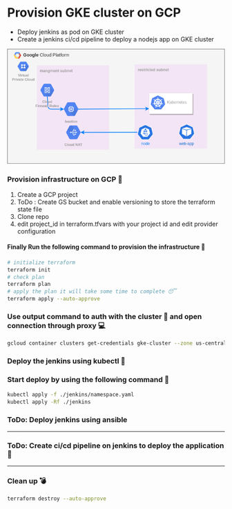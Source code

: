 # Provision GKE cluster on GCP 
- Deploy jenkins as pod on GKE cluster
- Create a jenkins ci/cd pipeline to deploy a nodejs app on GKE cluster

![infrastructure](./assets/images/draw.png)

### Provision infrastructure on GCP 🚀
1. Create a GCP project
2. ToDo : Create GS bucket and enable versioning to store the terraform state file
3. Clone repo 
4. edit project_id in terraform.tfvars with your project id and edit provider configuration 

#### Finally  Run the following command to provision the infrastructure 🚀
```bash
# initialize terraform
terraform init
# check plan
terraform plan 
# apply the plan it will take some time to complete 😴
terraform apply --auto-approve
```

### Use output command to auth with the cluster 🔐 and open connection through proxy 💻

```bash
gcloud container clusters get-credentials gke-cluster --zone us-central1-a --project anwer-gcp ; gcloud compute ssh bastion-vm --project anwer-gcp  --zone us-central1-a -- -4 -L8888:localhost:8888 -N -q -f && export HTTPS_PROXY=localhost:8888
```

### Deploy the jenkins using kubectl 🚀

### Start deploy by using the following command 🚀
```bash
kubectl apply -f ./jenkins/namespace.yaml
kubectl apply -Rf ./jenkins
```



### ToDo: Deploy jenkins using ansible

---

### ToDo: Create ci/cd pipeline on jenkins to deploy the application 🚀


-----

### Clean up 💣

```bash
terraform destroy --auto-approve

```
